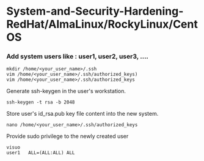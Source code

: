 # System-and-Security-Hardening-RedHat/AlmaLinux/RockyLinux/CentOS
### Add system users like : user1, user2, user3, ....
```shell
mkdir /home/<your_user_name>/.ssh
vim /home/<your_user_name>/.ssh/authorized_keys)
vim /home/<your_user_name>/.ssh/authorized_keys
```
Generate ssh-keygen in the user's workstation. 
```shell
ssh-keygen -t rsa -b 2048 
```
Store user's id_rsa.pub key file content into the new system.
```shell
nano /home/<your_user_name>/.ssh/authorized_keys 
```
Provide sudo privilege to the newly created user
```shell
visuo
user1   ALL=(ALL:ALL) ALL
```
